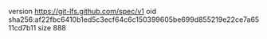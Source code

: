 version https://git-lfs.github.com/spec/v1
oid sha256:af22fbc6410b1ed5c3ecf64c6c150399605be699d855219e22ce7a6511cd7b11
size 888
